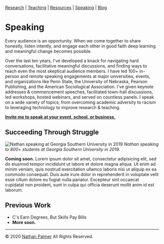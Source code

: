[Research](https://ishimby.github.io/natepalmer/research.html) | [Teaching](https://ishimby.github.io/natepalmer/teaching.html) | [Resources](https://ishimby.github.io/natepalmer/resources.html) | [Speaking](https://ishimby.github.io/natepalmer/speaking.html) | [Blog](https://ishimby.github.io/natepalmer/blog.html)

# Speaking

Every audience is an opportunity. When we come together to share honestly, listen intently, and engage each other in good faith deep learning and meaningful change becomes possible. 

Over the last ten years, I've developed a knack for navigating hard conversations, facilitative meaningful discussions, and finding ways to reach even the most skeptical audience members. I have led 100+ in-person and remote speaking engagements at major universities, events, and organizations like Penn State, the University of Nebraska, Pearson Publishing, and the American Sociological Association. I've given keynote addresses & commencement speeches, facilitated town-hall discussions, led workshops, hosted webinars, and served on countless panels. I speak on a wide variety of topics; from overcoming academic adversity to racism to leveraging technology to improve research & teaching.

[**Invite me to speak at your event, school, or business.**](https://ishimby.github.io/natepalmer/contact.html)


## Succeeding Through Struggle

![Nathan speaking at Georgia Southern University in 2019](https://res.cloudinary.com/ishimby/image/upload/v1592239916/Presenting_at_GSU_2019_2000x1334_dcecvn.jpg)
_Nathan speaking to 800+ students at Georgia Southern University in 2019._

**Coming soon.** Lorem ipsum dolor sit amet, consectetur adipisicing elit, sed do eiusmod tempor incididunt ut labore et dolore magna aliqua. Ut enim ad minim veniam, quis nostrud exercitation ullamco laboris nisi ut aliquip ex ea commodo consequat. Duis aute irure dolor in reprehenderit in voluptate velit esse cillum dolore eu fugiat nulla pariatur. Excepteur sint occaecat cupidatat non proident, sunt in culpa qui officia deserunt mollit anim id est laborum.

## Previous Work

* C's Earn Degrees, But Skills Pay Bills
* **More soon.**

---

© 2020 [Nathan Palmer](https://ishimby.github.io/natepalmer/about.html) All Rights Reserved.